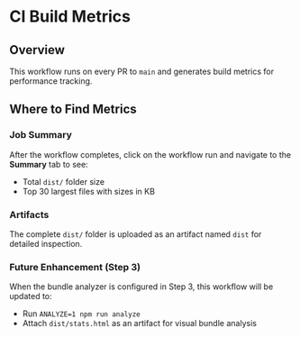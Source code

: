 # CI Build Metrics

## Overview
This workflow runs on every PR to `main` and generates build metrics for performance tracking.

## Where to Find Metrics

### Job Summary
After the workflow completes, click on the workflow run and navigate to the **Summary** tab to see:
- Total `dist/` folder size
- Top 30 largest files with sizes in KB

### Artifacts
The complete `dist/` folder is uploaded as an artifact named `dist` for detailed inspection.

### Future Enhancement (Step 3)
When the bundle analyzer is configured in Step 3, this workflow will be updated to:
- Run `ANALYZE=1 npm run analyze`
- Attach `dist/stats.html` as an artifact for visual bundle analysis
